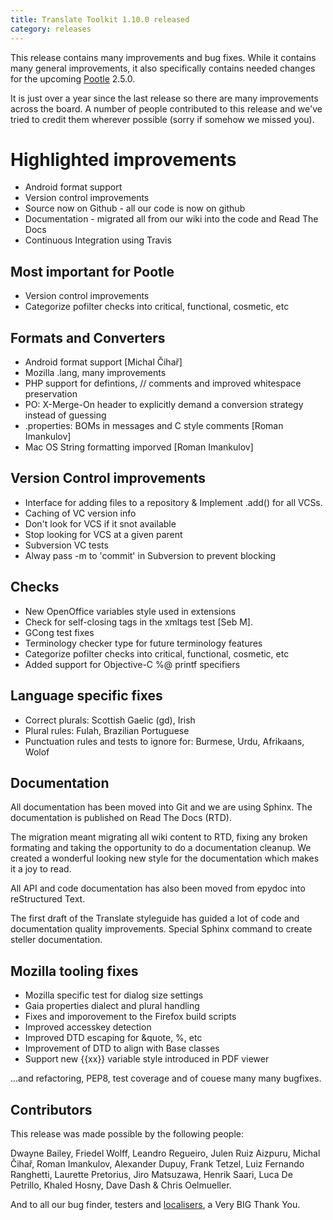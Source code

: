 ```yaml
---
title: Translate Toolkit 1.10.0 released
category: releases
---
```

This release contains many improvements and bug fixes. While it contains many
general improvements, it also specifically contains needed changes for the
upcoming [Pootle](http://pootle.translatehouse.org/) 2.5.0.

It is just over a year since the last release so there are many improvements
across the board.  A number of people contributed to this release and we've
tried to credit them wherever possible (sorry if somehow we missed you).


Highlighted improvements
========================
* Android format support
* Version control improvements
* Source now on Github - all our code is now on github
* Documentation - migrated all from our wiki into the code and Read The Docs
* Continuous Integration using Travis


Most important for Pootle
-------------------------
* Version control improvements
* Categorize pofilter checks into critical, functional, cosmetic, etc


Formats and Converters
----------------------
* Android format support [Michal Čihař]
* Mozilla .lang, many improvements
* PHP support for defintions, // comments and improved whitespace preservation
* PO: X-Merge-On header to explicitly demand a conversion strategy instead of
  guessing
* .properties: BOMs in messages and C style comments [Roman Imankulov]
* Mac OS String formatting imporved [Roman Imankulov]


Version Control improvements
----------------------------
* Interface for adding files to a repository & Implement .add() for all VCSs.
* Caching of VC version info
* Don't look for VCS if it snot available
* Stop looking for VCS at a given parent
* Subversion VC tests
* Alway pass -m to 'commit' in Subversion to prevent blocking


Checks
------
* New OpenOffice variables style used in extensions
* Check for self-closing tags in the xmltags test [Seb M].
* GCong test fixes
* Terminology checker type for future terminology features
* Categorize pofilter checks into critical, functional, cosmetic, etc
* Added support for Objective-C %@ printf specifiers


Language specific fixes
-----------------------
* Correct plurals: Scottish Gaelic (gd), Irish
* Plural rules: Fulah, Brazilian Portuguese
* Punctuation rules and tests to ignore for: Burmese, Urdu, Afrikaans, Wolof


Documentation
-------------
All documentation has been moved into Git and we are using Sphinx.  The
documentation is published on Read The Docs (RTD).

The migration meant migrating all wiki content to RTD, fixing any broken
formating and taking the opportunity to do a documentation cleanup.  We created
a wonderful looking new style for the documentation which makes it a joy to
read.

All API and code documentation has also been moved from epydoc into
reStructured Text.

The first draft of the Translate styleguide has guided a lot of code and
documentation quality improvements. Special Sphinx command to create
steller documentation.


Mozilla tooling fixes
---------------------
* Mozilla specific test for dialog size settings
* Gaia properties dialect and plural handling
* Fixes and imporovement to the Firefox build scripts
* Improved accesskey detection
* Improved DTD escaping for &quote, %, etc
* Improvement of DTD to align with Base classes
* Support new {{xx}} variable style introduced in PDF viewer


...and refactoring, PEP8, test coverage and of couese many many bugfixes.


Contributors
------------
This release was made possible by the following people:

Dwayne Bailey, Friedel Wolff, Leandro Regueiro, Julen Ruiz Aizpuru,
Michal Čihař, Roman Imankulov, Alexander Dupuy, Frank Tetzel,
Luiz Fernando Ranghetti, Laurette Pretorius, Jiro Matsuzawa, Henrik Saari,
Luca De Petrillo, Khaled Hosny, Dave Dash & Chris Oelmueller.

And to all our bug finder, testers and
[localisers](http://pootle.locamotion.org/projects/pootle/), a Very BIG Thank
You.
